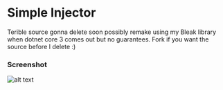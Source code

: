 # Simple Injector
Terible source gonna delete soon possibly remake using my Bleak library when dotnet core 3 comes out but no guarantees.
Fork if you want the source before I delete :)

### Screenshot
![alt text](https://i.imgur.com/jPnuhWP.png)
